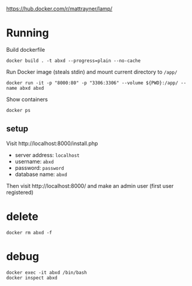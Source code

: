 <https://hub.docker.com/r/mattrayner/lamp/>

# Running

Build dockerfile

    docker build . -t abxd --progress=plain --no-cache

Run Docker image (steals stdin) and mount current directory to `/app/`

    docker run -it -p "8000:80" -p "3306:3306" --volume ${PWD}:/app/ --name abxd abxd 

Show containers

    docker ps

## setup

Visit http://localhost:8000/install.php

- server address: `localhost`
- username: `abxd`
- password: `password`
- database name: `abxd`

Then visit http://localhost:8000/ and make an admin user (first user registered)

# delete

    docker rm abxd -f

# debug

    docker exec -it abxd /bin/bash
    docker inspect abxd